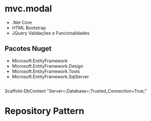 # mvc.modal


- .Net Core
- HTML Bootstrap
- JQuery Validações e Funcionalidades


## Pacotes Nuget

- Microsoft.EntityFramework
- Microsoft.EntityFramework.Design
- Microsoft.EntityFramework.Tools
- Microsoft.EntityFramework.SqlServer

## 

Scaffold-DbContext "Server=;Database=;Trusted_Connection=True;"

# Repository Pattern


